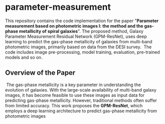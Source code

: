# parameter-measurement
This repository contains the code implementation for the paper "**Parameter measurement based on photometric images I: the method and the gas-phase metallicity of spiral galaxies**". The proposed method, Galaxy Parameter Measurement Residual Network (GPM-ResNet), uses deep learning to predict the gas-phase metallicity of galaxies from multi-band photometric images, primarily based on data from the DESI survey.
﻿
The code includes image pre-processing, model training, evaluation, pre-trained models and so on.
﻿
## Overview of the Paper
﻿
The gas-phase metallicity is a key parameter in understanding the evolution of galaxies. With the large-scale availability of multi-band galaxy images, it has become feasible to use these images as input data for predicting gas-phase metallicity. However, traditional methods often suffer from limited accuracy. This work proposes the **GPM-ResNet**, which employs a deep learning architecture to predict gas-phase metallicity from photometric images
